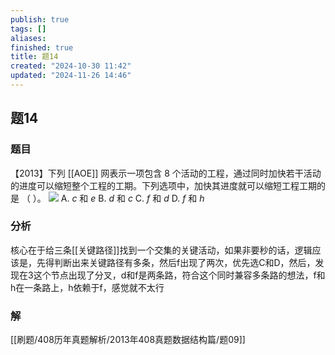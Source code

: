 ```yaml
---
publish: true
tags: []
aliases: 
finished: true
title: 题14
created: "2024-10-30 11:42"
updated: "2024-11-26 14:46"
---
```

## 题14
### 题目
【2013】下列 [[AOE]] 网表示一项包含 8 个活动的工程，通过同时加快若干活动的进度可以缩短整个工程的工期。下列选项中，加快其进度就可以缩短工程工期的是 （ ）。
![](https://img.hwenyi.live/202411261733163.webp)
A. $c$ 和 $e$
B. $d$ 和 $c$
C. $f$ 和 $d$
D. $f$ 和 $h$
### 分析
核心在于给三条[[关键路径]]找到一个交集的关键活动，如果非要秒的话，逻辑应该是，先得判断出来关键路径有多条，然后f出现了两次，优先选C和D，然后，发现在3这个节点出现了分叉，d和f是两条路，符合这个同时兼容多条路的想法，f和h在一条路上，h依赖于f，感觉就不太行
### 解
[[刷题/408历年真题解析/2013年408真题数据结构篇/题09]]
